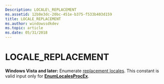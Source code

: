 ```yaml
---
Description: LOCALE\_REPLACEMENT
ms.assetid: 12b8e3dc-20bc-451e-b375-f533b403d159
title: LOCALE_REPLACEMENT
ms.author: windowssdkdev
ms.topic: article
ms.date: 05/31/2018
---
```


# LOCALE\_REPLACEMENT

**Windows Vista and later:** Enumerate [replacement locales](custom-locales.md). This constant is valid input only for [**EnumLocalesProcEx**](https://msdn.microsoft.com/en-us/library/Dd317823(v=VS.85).aspx).

 

 



